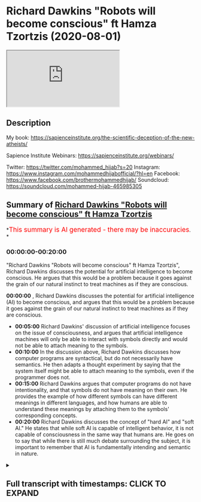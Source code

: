 # Richard Dawkins "Robots will become conscious" ft Hamza Tzortzis (2020-08-01)

<iframe loading='lazy' allow='autoplay' src='https://www.youtube.com/embed/aUm0o0Cu5qg'></iframe>

## Description

My book: <https://sapienceinstitute.org/the-scientific-deception-of-the-new-atheists/>

Sapience Institute Webinars: <https://sapienceinstitute.org/webinars/>

Twitter: <https://twitter.com/mohammed_hijab?s=20>
Instagram: <https://www.instagram.com/mohammedhijabofficial/?hl=en>
Facebook: <https://www.facebook.com/brothermohammedhijab/>
Soundcloud: <https://soundcloud.com/mohammed-hijab-465985305>

## Summary of [Richard Dawkins "Robots will become conscious" ft Hamza Tzortzis](https://www.youtube.com/watch?v=aUm0o0Cu5qg)

*<span style="color:red; font-size:125%">This summary is AI generated - there may be inaccuracies</span>. *

### <a onclick="modifyYTiframeseektime('0')">00:00:00-00:20:00</a>

"Richard Dawkins "Robots will become conscious" ft Hamza Tzortzis", Richard Dawkins discusses the potential for artificial intelligence to become conscious. He argues that this would be a problem because it goes against the grain of our natural instinct to treat machines as if they are conscious.

**<a onclick="modifyYTiframeseektime('0')">00:00:00</a>** , Richard Dawkins discusses the potential for artificial intelligence (AI) to become conscious, and argues that this would be a problem because it goes against the grain of our natural instinct to treat machines as if they are conscious.

* **<a onclick="modifyYTiframeseektime('300')">00:05:00</a>** Richard Dawkins' discussion of artificial intelligence focuses on the issue of consciousness, and argues that artificial intelligence machines will only be able to interact with symbols directly and would not be able to attach meaning to the symbols.
* **<a onclick="modifyYTiframeseektime('600')">00:10:00</a>** In the discussion above, Richard Dawkins discusses how computer programs are syntactical, but do not necessarily have semantics. He then adapts a thought experiment by saying that the system itself might be able to attach meaning to the symbols, even if the programmer does not.
* **<a onclick="modifyYTiframeseektime('900')">00:15:00</a>**  Richard Dawkins argues that computer programs do not have intentionality, and that symbols do not have meaning on their own. He provides the example of how different symbols can have different meanings in different languages, and how humans are able to understand these meanings by attaching them to the symbols' corresponding concepts.
* **<a onclick="modifyYTiframeseektime('1200')">00:20:00</a>**  Richard Dawkins discusses the concept of "hard AI" and "soft AI." He states that while soft AI is capable of intelligent behavior, it is not capable of consciousness in the same way that humans are. He goes on to say that while there is still much debate surrounding the subject, it is important to remember that AI is fundamentally intending and semantic in nature.

<details><summary><h2>Full transcript with timestamps: CLICK TO EXPAND</h2></summary>

<a onclick="modifyYTiframeseektime('0')">0:00:00</a> Music  
<a onclick="modifyYTiframeseektime('8')">0:00:08</a> how are you guys doing  
<a onclick="modifyYTiframeseektime('9')">0:00:09</a> i'm joined with the esteem  
<a onclick="modifyYTiframeseektime('11')">0:00:11</a> Laughter  
<a onclick="modifyYTiframeseektime('13')">0:00:13</a> with the real man with the champ  
<a onclick="modifyYTiframeseektime('17')">0:00:17</a> with the heavyweight champion  
<a onclick="modifyYTiframeseektime('23')">0:00:23</a> what are you talking about yeah too much  
<a onclick="modifyYTiframeseektime('25')">0:00:25</a> tea  
<a onclick="modifyYTiframeseektime('26')">0:00:26</a> too much chili yeah yeah yeah but he  
<a onclick="modifyYTiframeseektime('28')">0:00:28</a> couldn't be here today  
<a onclick="modifyYTiframeseektime('31')">0:00:31</a> Laughter  
<a onclick="modifyYTiframeseektime('35')">0:00:35</a> how are you joking man  
<a onclick="modifyYTiframeseektime('38')">0:00:38</a> how are you doing okay well good good to  
<a onclick="modifyYTiframeseektime('39')">0:00:39</a> hear from you good to see you  
<a onclick="modifyYTiframeseektime('41')">0:00:41</a> well we're coming back to the new  
<a onclick="modifyYTiframeseektime('42')">0:00:42</a> atheists you delivered to one of them  
<a onclick="modifyYTiframeseektime('44')">0:00:44</a> maybe seven years ago  
<a onclick="modifyYTiframeseektime('46')">0:00:46</a> um a pretty good spanking  
<a onclick="modifyYTiframeseektime('49')">0:00:49</a> Laughter  
<a onclick="modifyYTiframeseektime('51')">0:00:51</a> yeah leo what's his name again leon  
<a onclick="modifyYTiframeseektime('53')">0:00:53</a> krauss what's his first name  
<a onclick="modifyYTiframeseektime('55')">0:00:55</a> i forget lawrence krauss  
<a onclick="modifyYTiframeseektime('59')">0:00:59</a> how do you feel about that debate  
<a onclick="modifyYTiframeseektime('63')">0:01:03</a> you know  
<a onclick="modifyYTiframeseektime('64')">0:01:04</a> Laughter  
<a onclick="modifyYTiframeseektime('68')">0:01:08</a> it was good given the circumstances and  
<a onclick="modifyYTiframeseektime('71')">0:01:11</a> my learning at that time  
<a onclick="modifyYTiframeseektime('73')">0:01:13</a> given the circumstances and the learning  
<a onclick="modifyYTiframeseektime('76')">0:01:16</a> my pathway of development at that time  
<a onclick="modifyYTiframeseektime('80')">0:01:20</a> obviously there's many things i think i  
<a onclick="modifyYTiframeseektime('82')">0:01:22</a> could have said that was  
<a onclick="modifyYTiframeseektime('85')">0:01:25</a> more articulate it was better  
<a onclick="modifyYTiframeseektime('88')">0:01:28</a> in terms of the way the audience would  
<a onclick="modifyYTiframeseektime('89')">0:01:29</a> understand it and to  
<a onclick="modifyYTiframeseektime('91')">0:01:31</a> really portray that islam is true and  
<a onclick="modifyYTiframeseektime('94')">0:01:34</a> that atheism is false  
<a onclick="modifyYTiframeseektime('96')">0:01:36</a> but generally speaking i think it was a  
<a onclick="modifyYTiframeseektime('97')">0:01:37</a> very very positive debate  
<a onclick="modifyYTiframeseektime('100')">0:01:40</a> on on balance but i'm going to do a  
<a onclick="modifyYTiframeseektime('102')">0:01:42</a> video in sha allah with  
<a onclick="modifyYTiframeseektime('104')">0:01:44</a> our beloved brother zeshan smile to  
<a onclick="modifyYTiframeseektime('107')">0:01:47</a> jannah on  
<a onclick="modifyYTiframeseektime('108')">0:01:48</a> seven years on from the debate and we're  
<a onclick="modifyYTiframeseektime('111')">0:01:51</a> gonna  
<a onclick="modifyYTiframeseektime('112')">0:01:52</a> do a bit of an assessment and analysis  
<a onclick="modifyYTiframeseektime('113')">0:01:53</a> of it i think that probably was the most  
<a onclick="modifyYTiframeseektime('115')">0:01:55</a> uh popular atheist muslim debate in the  
<a onclick="modifyYTiframeseektime('118')">0:01:58</a> last  
<a onclick="modifyYTiframeseektime('119')">0:01:59</a> 30 50 years that i know i think it still  
<a onclick="modifyYTiframeseektime('121')">0:02:01</a> is from a numbers point of view  
<a onclick="modifyYTiframeseektime('123')">0:02:03</a> oh there's no doubt about that so it  
<a onclick="modifyYTiframeseektime('124')">0:02:04</a> would be good to get your insight on  
<a onclick="modifyYTiframeseektime('125')">0:02:05</a> that absolutely but talking about famous  
<a onclick="modifyYTiframeseektime('127')">0:02:07</a> atheists  
<a onclick="modifyYTiframeseektime('128')">0:02:08</a> we wanted to speak about something that  
<a onclick="modifyYTiframeseektime('130')">0:02:10</a> richard dawkins has been coming out  
<a onclick="modifyYTiframeseektime('132')">0:02:12</a> with his dear tai that he comes out with  
<a onclick="modifyYTiframeseektime('134')">0:02:14</a> you know he's got a title  
<a onclick="modifyYTiframeseektime('137')">0:02:17</a> um and speaking about which is ai  
<a onclick="modifyYTiframeseektime('139')">0:02:19</a> artificial intelligence let's just watch  
<a onclick="modifyYTiframeseektime('141')">0:02:21</a> quickly some of the stuff that he said  
<a onclick="modifyYTiframeseektime('142')">0:02:22</a> about  
<a onclick="modifyYTiframeseektime('143')">0:02:23</a> a.i and giving ai robots  
<a onclick="modifyYTiframeseektime('146')">0:02:26</a> rights and then we can comment on that  
<a onclick="modifyYTiframeseektime('149')">0:02:29</a> we reach a profound philosophical  
<a onclick="modifyYTiframeseektime('152')">0:02:32</a> difficulty  
<a onclick="modifyYTiframeseektime('154')">0:02:34</a> i am a philosophical naturalist uh i am  
<a onclick="modifyYTiframeseektime('157')">0:02:37</a> committed to the view  
<a onclick="modifyYTiframeseektime('159')">0:02:39</a> that there is nothing in our brains that  
<a onclick="modifyYTiframeseektime('162')">0:02:42</a> violates the laws of physics there's  
<a onclick="modifyYTiframeseektime('163')">0:02:43</a> nothing that could not in principle  
<a onclick="modifyYTiframeseektime('166')">0:02:46</a> be reproduced in technology it hasn't  
<a onclick="modifyYTiframeseektime('169')">0:02:49</a> been done yet we're probably quite a  
<a onclick="modifyYTiframeseektime('170')">0:02:50</a> long way away from it  
<a onclick="modifyYTiframeseektime('172')">0:02:52</a> but i see no reason why in future we  
<a onclick="modifyYTiframeseektime('174')">0:02:54</a> shouldn't reach the point  
<a onclick="modifyYTiframeseektime('175')">0:02:55</a> where a a human-made robot  
<a onclick="modifyYTiframeseektime('179')">0:02:59</a> is capable of consciousness  
<a onclick="modifyYTiframeseektime('182')">0:03:02</a> and of feeling pain this is profoundly  
<a onclick="modifyYTiframeseektime('185')">0:03:05</a> disturbing because it kind of goes  
<a onclick="modifyYTiframeseektime('186')">0:03:06</a> against the grain to think that uh  
<a onclick="modifyYTiframeseektime('188')">0:03:08</a> that a machine made of metal and  
<a onclick="modifyYTiframeseektime('191')">0:03:11</a> and silicon chips um could feel pain but  
<a onclick="modifyYTiframeseektime('195')">0:03:15</a> i  
<a onclick="modifyYTiframeseektime('195')">0:03:15</a> i don't see why they would not and so  
<a onclick="modifyYTiframeseektime('198')">0:03:18</a> that this  
<a onclick="modifyYTiframeseektime('199')">0:03:19</a> moral consideration of how to treat  
<a onclick="modifyYTiframeseektime('202')">0:03:22</a> artificially artificially intelligent  
<a onclick="modifyYTiframeseektime('204')">0:03:24</a> robots  
<a onclick="modifyYTiframeseektime('205')">0:03:25</a> will arise in the future and it's a  
<a onclick="modifyYTiframeseektime('208')">0:03:28</a> problem which  
<a onclick="modifyYTiframeseektime('209')">0:03:29</a> philosophers and moral philosophers are  
<a onclick="modifyYTiframeseektime('211')">0:03:31</a> already talking about so as you can see  
<a onclick="modifyYTiframeseektime('214')">0:03:34</a> he obviously thinks that on his  
<a onclick="modifyYTiframeseektime('216')">0:03:36</a> worldview materialism  
<a onclick="modifyYTiframeseektime('219')">0:03:39</a> that philosophical philosophical  
<a onclick="modifyYTiframeseektime('221')">0:03:41</a> naturalism that he thinks that  
<a onclick="modifyYTiframeseektime('223')">0:03:43</a> um robots or ai can have conscious  
<a onclick="modifyYTiframeseektime('227')">0:03:47</a> consciousness yes uh and that because of  
<a onclick="modifyYTiframeseektime('230')">0:03:50</a> this  
<a onclick="modifyYTiframeseektime('230')">0:03:50</a> they should be given rights what is your  
<a onclick="modifyYTiframeseektime('232')">0:03:52</a> response to that  
<a onclick="modifyYTiframeseektime('234')">0:03:54</a> well i don't want to go into the whole  
<a onclick="modifyYTiframeseektime('236')">0:03:56</a> rights and  
<a onclick="modifyYTiframeseektime('237')">0:03:57</a> the whole morality stuff okay the reason  
<a onclick="modifyYTiframeseektime('239')">0:03:59</a> being because that is  
<a onclick="modifyYTiframeseektime('241')">0:04:01</a> dependent on your understanding of ai  
<a onclick="modifyYTiframeseektime('244')">0:04:04</a> being conscious  
<a onclick="modifyYTiframeseektime('245')">0:04:05</a> and what do you mean by a.i being  
<a onclick="modifyYTiframeseektime('247')">0:04:07</a> conscious yes and that's why i have my  
<a onclick="modifyYTiframeseektime('248')">0:04:08</a> phone out it was not to be rude because  
<a onclick="modifyYTiframeseektime('249')">0:04:09</a> i have notes on this yeah  
<a onclick="modifyYTiframeseektime('252')">0:04:12</a> the first thing we need to address i  
<a onclick="modifyYTiframeseektime('253')">0:04:13</a> think is richard dawkins says that he's  
<a onclick="modifyYTiframeseektime('256')">0:04:16</a> a philosophical naturalist  
<a onclick="modifyYTiframeseektime('257')">0:04:17</a> now i find that very interesting bro  
<a onclick="modifyYTiframeseektime('259')">0:04:19</a> because  
<a onclick="modifyYTiframeseektime('260')">0:04:20</a> philosophical naturalism is not really  
<a onclick="modifyYTiframeseektime('263')">0:04:23</a> scientific per se and he comes across as  
<a onclick="modifyYTiframeseektime('265')">0:04:25</a> someone who promotes some kind of public  
<a onclick="modifyYTiframeseektime('267')">0:04:27</a> scientism right  
<a onclick="modifyYTiframeseektime('269')">0:04:29</a> that science is the only way to render  
<a onclick="modifyYTiframeseektime('273')">0:04:33</a> the truth about the world in reality  
<a onclick="modifyYTiframeseektime('274')">0:04:34</a> okay maybe that's a hard form of  
<a onclick="modifyYTiframeseektime('276')">0:04:36</a> scientism let's make it a bit more  
<a onclick="modifyYTiframeseektime('277')">0:04:37</a> softer  
<a onclick="modifyYTiframeseektime('278')">0:04:38</a> maybe he says science is one of the best  
<a onclick="modifyYTiframeseektime('281')">0:04:41</a> ways to render the truth about the word  
<a onclick="modifyYTiframeseektime('282')">0:04:42</a> in reality  
<a onclick="modifyYTiframeseektime('285')">0:04:45</a> however philosophical naturalism is more  
<a onclick="modifyYTiframeseektime('287')">0:04:47</a> of a philosophy  
<a onclick="modifyYTiframeseektime('289')">0:04:49</a> rather than anything scientific so he  
<a onclick="modifyYTiframeseektime('292')">0:04:52</a> says he's a philosophical naturalist  
<a onclick="modifyYTiframeseektime('293')">0:04:53</a> what does that mean  
<a onclick="modifyYTiframeseektime('295')">0:04:55</a> that means that there is no divine there  
<a onclick="modifyYTiframeseektime('297')">0:04:57</a> is no supernatural  
<a onclick="modifyYTiframeseektime('298')">0:04:58</a> everything can be explained by physical  
<a onclick="modifyYTiframeseektime('301')">0:05:01</a> processes or reduced to physical things  
<a onclick="modifyYTiframeseektime('302')">0:05:02</a> in some way  
<a onclick="modifyYTiframeseektime('304')">0:05:04</a> now that is very interesting because  
<a onclick="modifyYTiframeseektime('305')">0:05:05</a> that's a faith  
<a onclick="modifyYTiframeseektime('307')">0:05:07</a> remember he says i am committed to now  
<a onclick="modifyYTiframeseektime('310')">0:05:10</a> the atheist the prominent atheist  
<a onclick="modifyYTiframeseektime('312')">0:05:12</a> philosopher  
<a onclick="modifyYTiframeseektime('313')">0:05:13</a> michael rules he says you know if you  
<a onclick="modifyYTiframeseektime('315')">0:05:15</a> want a concession  
<a onclick="modifyYTiframeseektime('316')">0:05:16</a> naturalism is is a faith because you  
<a onclick="modifyYTiframeseektime('320')">0:05:20</a> have to believe it as a lens  
<a onclick="modifyYTiframeseektime('322')">0:05:22</a> uh in order for you to see through in  
<a onclick="modifyYTiframeseektime('326')">0:05:26</a> order to understand the world in reality  
<a onclick="modifyYTiframeseektime('328')">0:05:28</a> so he already comes with the  
<a onclick="modifyYTiframeseektime('329')">0:05:29</a> presupposition  
<a onclick="modifyYTiframeseektime('331')">0:05:31</a> that there is no god he already comes  
<a onclick="modifyYTiframeseektime('333')">0:05:33</a> with the presupposition  
<a onclick="modifyYTiframeseektime('335')">0:05:35</a> that everything can be explained by  
<a onclick="modifyYTiframeseektime('336')">0:05:36</a> physical processes  
<a onclick="modifyYTiframeseektime('338')">0:05:38</a> he that's his starting point those are  
<a onclick="modifyYTiframeseektime('341')">0:05:41</a> his lenses  
<a onclick="modifyYTiframeseektime('342')">0:05:42</a> you know in which he sees through to  
<a onclick="modifyYTiframeseektime('344')">0:05:44</a> understand reality  
<a onclick="modifyYTiframeseektime('345')">0:05:45</a> so he's admitted something here this is  
<a onclick="modifyYTiframeseektime('348')">0:05:48</a> my faith  
<a onclick="modifyYTiframeseektime('349')">0:05:49</a> i'm a philosophical naturalist so  
<a onclick="modifyYTiframeseektime('351')">0:05:51</a> therefore even though i know nothing  
<a onclick="modifyYTiframeseektime('352')">0:05:52</a> about ai  
<a onclick="modifyYTiframeseektime('354')">0:05:54</a> i'm going to assume that ai is going to  
<a onclick="modifyYTiframeseektime('356')">0:05:56</a> be conscious and i'm going to assume  
<a onclick="modifyYTiframeseektime('357')">0:05:57</a> that it must be given rights  
<a onclick="modifyYTiframeseektime('359')">0:05:59</a> that is a really unnuanced ridiculous  
<a onclick="modifyYTiframeseektime('362')">0:06:02</a> way of starting a  
<a onclick="modifyYTiframeseektime('363')">0:06:03</a> a a a video about ai the discussion  
<a onclick="modifyYTiframeseektime('366')">0:06:06</a> shouldn't presume philosophical  
<a onclick="modifyYTiframeseektime('368')">0:06:08</a> naturalism to be true and when you watch  
<a onclick="modifyYTiframeseektime('369')">0:06:09</a> the whole video  
<a onclick="modifyYTiframeseektime('371')">0:06:11</a> you see that really they are presuming  
<a onclick="modifyYTiframeseektime('373')">0:06:13</a> philosophical naturalism to be true  
<a onclick="modifyYTiframeseektime('375')">0:06:15</a> and in the context of ai and  
<a onclick="modifyYTiframeseektime('377')">0:06:17</a> consciousness they're presuming  
<a onclick="modifyYTiframeseektime('379')">0:06:19</a> a physicalist understanding of  
<a onclick="modifyYTiframeseektime('381')">0:06:21</a> consciousness  
<a onclick="modifyYTiframeseektime('382')">0:06:22</a> which basically means that consciousness  
<a onclick="modifyYTiframeseektime('385')">0:06:25</a> can be reduced to or is identical in  
<a onclick="modifyYTiframeseektime('387')">0:06:27</a> some way  
<a onclick="modifyYTiframeseektime('388')">0:06:28</a> to physical processes so how do you  
<a onclick="modifyYTiframeseektime('390')">0:06:30</a> define consciousness and  
<a onclick="modifyYTiframeseektime('392')">0:06:32</a> what needs to be in place for  
<a onclick="modifyYTiframeseektime('393')">0:06:33</a> consciousness to work oh my god  
<a onclick="modifyYTiframeseektime('396')">0:06:36</a> because i think we need to for you know  
<a onclick="modifyYTiframeseektime('398')">0:06:38</a> cover this ground  
<a onclick="modifyYTiframeseektime('399')">0:06:39</a> okay this is a big question but let's  
<a onclick="modifyYTiframeseektime('402')">0:06:42</a> apply it to the ai scenario  
<a onclick="modifyYTiframeseektime('404')">0:06:44</a> so i think what they're trying to say is  
<a onclick="modifyYTiframeseektime('405')">0:06:45</a> that  
<a onclick="modifyYTiframeseektime('407')">0:06:47</a> ai machines or computer programs or  
<a onclick="modifyYTiframeseektime('410')">0:06:50</a> robots whatever the case may be  
<a onclick="modifyYTiframeseektime('412')">0:06:52</a> they are going to be indistinguishable  
<a onclick="modifyYTiframeseektime('414')">0:06:54</a> to human beings in some way  
<a onclick="modifyYTiframeseektime('416')">0:06:56</a> okay when it comes to consciousness when  
<a onclick="modifyYTiframeseektime('419')">0:06:59</a> it comes to  
<a onclick="modifyYTiframeseektime('420')">0:07:00</a> intelligence when it comes to  
<a onclick="modifyYTiframeseektime('423')">0:07:03</a> interaction to the point where richard  
<a onclick="modifyYTiframeseektime('425')">0:07:05</a> dawkins even says  
<a onclick="modifyYTiframeseektime('427')">0:07:07</a> even concerning pain right and this is  
<a onclick="modifyYTiframeseektime('430')">0:07:10</a> the point that we need to zoom in on  
<a onclick="modifyYTiframeseektime('432')">0:07:12</a> we don't have a problem with certain  
<a onclick="modifyYTiframeseektime('434')">0:07:14</a> aspects of consciousness such as  
<a onclick="modifyYTiframeseektime('436')">0:07:16</a> thoughts or you know cognition  
<a onclick="modifyYTiframeseektime('439')">0:07:19</a> or intelligence right because these are  
<a onclick="modifyYTiframeseektime('442')">0:07:22</a> these are connected to consciousness as  
<a onclick="modifyYTiframeseektime('444')">0:07:24</a> well  
<a onclick="modifyYTiframeseektime('444')">0:07:24</a> what we're talking about here is that  
<a onclick="modifyYTiframeseektime('447')">0:07:27</a> can artificial intelligent  
<a onclick="modifyYTiframeseektime('449')">0:07:29</a> machines can they have  
<a onclick="modifyYTiframeseektime('452')">0:07:32</a> inner subjective conscious states  
<a onclick="modifyYTiframeseektime('456')">0:07:36</a> can they have something called  
<a onclick="modifyYTiframeseektime('459')">0:07:39</a> intentionality  
<a onclick="modifyYTiframeseektime('460')">0:07:40</a> okay which is now this is quite broad in  
<a onclick="modifyYTiframeseektime('462')">0:07:42</a> the philosophy of the mind but generally  
<a onclick="modifyYTiframeseektime('464')">0:07:44</a> speaking intentionality means and is  
<a onclick="modifyYTiframeseektime('466')">0:07:46</a> connected to meaning  
<a onclick="modifyYTiframeseektime('467')">0:07:47</a> it means that your  
<a onclick="modifyYTiframeseektime('470')">0:07:50</a> reasoning is about or of something else  
<a onclick="modifyYTiframeseektime('474')">0:07:54</a> okay so say i am reasoning say i'm  
<a onclick="modifyYTiframeseektime('477')">0:07:57</a> reasoning about  
<a onclick="modifyYTiframeseektime('478')">0:07:58</a> muhammad hijab i'm talking about  
<a onclick="modifyYTiframeseektime('480')">0:08:00</a> muhammad hijab and i'm reasoning  
<a onclick="modifyYTiframeseektime('482')">0:08:02</a> reasoning about you i know that i'm  
<a onclick="modifyYTiframeseektime('485')">0:08:05</a> reasoning about something other than  
<a onclick="modifyYTiframeseektime('488')">0:08:08</a> myself and other than the just the  
<a onclick="modifyYTiframeseektime('491')">0:08:11</a> the the sounds and the words that i'm  
<a onclick="modifyYTiframeseektime('493')">0:08:13</a> using it is  
<a onclick="modifyYTiframeseektime('494')">0:08:14</a> of and about something external to me  
<a onclick="modifyYTiframeseektime('499')">0:08:19</a> now we can safely say that robots or am  
<a onclick="modifyYTiframeseektime('502')">0:08:22</a> machines don't have an ability to do  
<a onclick="modifyYTiframeseektime('504')">0:08:24</a> that  
<a onclick="modifyYTiframeseektime('504')">0:08:24</a> because really robots and machines about  
<a onclick="modifyYTiframeseektime('508')">0:08:28</a> just rearranging of symbols right the  
<a onclick="modifyYTiframeseektime('510')">0:08:30</a> symbols  
<a onclick="modifyYTiframeseektime('511')">0:08:31</a> don't know that those symbols are about  
<a onclick="modifyYTiframeseektime('514')">0:08:34</a> or of something external to the symbol  
<a onclick="modifyYTiframeseektime('516')">0:08:36</a> itself  
<a onclick="modifyYTiframeseektime('517')">0:08:37</a> right because fundamentally computer  
<a onclick="modifyYTiframeseektime('518')">0:08:38</a> programs are based on zeros and ones  
<a onclick="modifyYTiframeseektime('520')">0:08:40</a> right  
<a onclick="modifyYTiframeseektime('521')">0:08:41</a> fundamentally so do the zeros and ones  
<a onclick="modifyYTiframeseektime('524')">0:08:44</a> do they know  
<a onclick="modifyYTiframeseektime('525')">0:08:45</a> that they are addressing an entity a  
<a onclick="modifyYTiframeseektime('528')">0:08:48</a> conscious sentient entity called  
<a onclick="modifyYTiframeseektime('529')">0:08:49</a> muhammad hijab  
<a onclick="modifyYTiframeseektime('531')">0:08:51</a> do so do they have intentionality no  
<a onclick="modifyYTiframeseektime('534')">0:08:54</a> it's just zeros and ones and this is  
<a onclick="modifyYTiframeseektime('535')">0:08:55</a> arrangement of zeros and ones  
<a onclick="modifyYTiframeseektime('536')">0:08:56</a> the zeros and ones are not of and about  
<a onclick="modifyYTiframeseektime('541')">0:09:01</a> muhammad hijab or rather the zeros and  
<a onclick="modifyYTiframeseektime('543')">0:09:03</a> ones don't know  
<a onclick="modifyYTiframeseektime('545')">0:09:05</a> they are referring to something called  
<a onclick="modifyYTiframeseektime('547')">0:09:07</a> muhammad hijab that's external to them  
<a onclick="modifyYTiframeseektime('549')">0:09:09</a> right so this is  
<a onclick="modifyYTiframeseektime('550')">0:09:10</a> generally speaking uh intentionality and  
<a onclick="modifyYTiframeseektime('553')">0:09:13</a> it relates to meaning and that's a  
<a onclick="modifyYTiframeseektime('554')">0:09:14</a> really good point that is a good point  
<a onclick="modifyYTiframeseektime('555')">0:09:15</a> but the thing is it's  
<a onclick="modifyYTiframeseektime('556')">0:09:16</a> very vast and there's a lot of  
<a onclick="modifyYTiframeseektime('557')">0:09:17</a> discussions oh that's a good way of  
<a onclick="modifyYTiframeseektime('559')">0:09:19</a> putting it because you're saying that  
<a onclick="modifyYTiframeseektime('561')">0:09:21</a> robots will only be able to interact  
<a onclick="modifyYTiframeseektime('563')">0:09:23</a> with  
<a onclick="modifyYTiframeseektime('565')">0:09:25</a> symbols directly but wouldn't know  
<a onclick="modifyYTiframeseektime('567')">0:09:27</a> wouldn't be able to give meaning to  
<a onclick="modifyYTiframeseektime('568')">0:09:28</a> those symbols  
<a onclick="modifyYTiframeseektime('569')">0:09:29</a> good so this is the point here so  
<a onclick="modifyYTiframeseektime('570')">0:09:30</a> computer systems just manipulate  
<a onclick="modifyYTiframeseektime('573')">0:09:33</a> symbols they can't attach meaning to the  
<a onclick="modifyYTiframeseektime('575')">0:09:35</a> symbol so this is  
<a onclick="modifyYTiframeseektime('576')">0:09:36</a> syntax and semantics so let me give an  
<a onclick="modifyYTiframeseektime('579')">0:09:39</a> example  
<a onclick="modifyYTiframeseektime('580')">0:09:40</a> um the difference between syntax and  
<a onclick="modifyYTiframeseektime('581')">0:09:41</a> semantics so we have here three  
<a onclick="modifyYTiframeseektime('582')">0:09:42</a> sentences right  
<a onclick="modifyYTiframeseektime('584')">0:09:44</a> yeah one in greek one in english  
<a onclick="modifyYTiframeseektime('587')">0:09:47</a> and let's do one in turkish right so  
<a onclick="modifyYTiframeseektime('589')">0:09:49</a> it's i love you  
<a onclick="modifyYTiframeseektime('591')">0:09:51</a> all right which is greek i love you and  
<a onclick="modifyYTiframeseektime('594')">0:09:54</a> you have  
<a onclick="modifyYTiframeseektime('595')">0:09:55</a> seni seville which is i love you in  
<a onclick="modifyYTiframeseektime('597')">0:09:57</a> turkish now as you can see the three  
<a onclick="modifyYTiframeseektime('599')">0:09:59</a> sentences have the same  
<a onclick="modifyYTiframeseektime('600')">0:10:00</a> semantics they have the same meaning but  
<a onclick="modifyYTiframeseektime('603')">0:10:03</a> they have different symbols  
<a onclick="modifyYTiframeseektime('605')">0:10:05</a> so what do we learn from this well take  
<a onclick="modifyYTiframeseektime('606')">0:10:06</a> this if i were to give you  
<a onclick="modifyYTiframeseektime('608')">0:10:08</a> all of the symbols of greek and teach  
<a onclick="modifyYTiframeseektime('611')">0:10:11</a> you how to arrange them  
<a onclick="modifyYTiframeseektime('612')">0:10:12</a> in the correct way with the right spaces  
<a onclick="modifyYTiframeseektime('615')">0:10:15</a> right in the right  
<a onclick="modifyYTiframeseektime('616')">0:10:16</a> kind of grammatical formula whatever the  
<a onclick="modifyYTiframeseektime('618')">0:10:18</a> case may be  
<a onclick="modifyYTiframeseektime('619')">0:10:19</a> by virtue of you doing that would you  
<a onclick="modifyYTiframeseektime('621')">0:10:21</a> know the meaning no  
<a onclick="modifyYTiframeseektime('622')">0:10:22</a> exactly so that shows there's a  
<a onclick="modifyYTiframeseektime('624')">0:10:24</a> difference between just  
<a onclick="modifyYTiframeseektime('626')">0:10:26</a> merely rearranging symbols and  
<a onclick="modifyYTiframeseektime('628')">0:10:28</a> understanding the meaning connected to  
<a onclick="modifyYTiframeseektime('630')">0:10:30</a> the symbols and attaching meaning to the  
<a onclick="modifyYTiframeseektime('631')">0:10:31</a> symbols right  
<a onclick="modifyYTiframeseektime('633')">0:10:33</a> so there's an interesting argument that  
<a onclick="modifyYTiframeseektime('634')">0:10:34</a> i think uh john professor john cell he  
<a onclick="modifyYTiframeseektime('637')">0:10:37</a> developed and i've adapted it here  
<a onclick="modifyYTiframeseektime('639')">0:10:39</a> is number one computer programs are  
<a onclick="modifyYTiframeseektime('641')">0:10:41</a> syntactical  
<a onclick="modifyYTiframeseektime('642')">0:10:42</a> so they're based on syntax number two  
<a onclick="modifyYTiframeseektime('645')">0:10:45</a> minds have semantics  
<a onclick="modifyYTiframeseektime('647')">0:10:47</a> number three syntax by itself is neither  
<a onclick="modifyYTiframeseektime('650')">0:10:50</a> sufficient nor constitutive  
<a onclick="modifyYTiframeseektime('652')">0:10:52</a> for semantics four therefore computer  
<a onclick="modifyYTiframeseektime('655')">0:10:55</a> programs by themselves  
<a onclick="modifyYTiframeseektime('657')">0:10:57</a> are not minds for example just imagine  
<a onclick="modifyYTiframeseektime('660')">0:11:00</a> an avalanche bro  
<a onclick="modifyYTiframeseektime('661')">0:11:01</a> there's an avalanche in some famous  
<a onclick="modifyYTiframeseektime('663')">0:11:03</a> mountains say in the alps in france  
<a onclick="modifyYTiframeseektime('665')">0:11:05</a> right  
<a onclick="modifyYTiframeseektime('666')">0:11:06</a> and the avalanche when it basically  
<a onclick="modifyYTiframeseektime('669')">0:11:09</a> creates its mess all of a sudden you see  
<a onclick="modifyYTiframeseektime('671')">0:11:11</a> rocks  
<a onclick="modifyYTiframeseektime('672')">0:11:12</a> that are arranged and it says you know  
<a onclick="modifyYTiframeseektime('675')">0:11:15</a> my name is muhammad hijab  
<a onclick="modifyYTiframeseektime('677')">0:11:17</a> and i'm over six foot five and i love  
<a onclick="modifyYTiframeseektime('680')">0:11:20</a> wrestling  
<a onclick="modifyYTiframeseektime('680')">0:11:20</a> and i'm a debater right so  
<a onclick="modifyYTiframeseektime('684')">0:11:24</a> now the mere arrangement of those  
<a onclick="modifyYTiframeseektime('687')">0:11:27</a> symbols right  
<a onclick="modifyYTiframeseektime('688')">0:11:28</a> so the mer arrangement of those symbols  
<a onclick="modifyYTiframeseektime('691')">0:11:31</a> does the avalanche  
<a onclick="modifyYTiframeseektime('692')">0:11:32</a> know the meaning no exactly  
<a onclick="modifyYTiframeseektime('695')">0:11:35</a> so the main arrangement of the symbols  
<a onclick="modifyYTiframeseektime('697')">0:11:37</a> itself doesn't give rise to the meaning  
<a onclick="modifyYTiframeseektime('700')">0:11:40</a> so if an if if a c right if if the tide  
<a onclick="modifyYTiframeseektime('703')">0:11:43</a> was coming in and out and as a result of  
<a onclick="modifyYTiframeseektime('705')">0:11:45</a> the tide moving  
<a onclick="modifyYTiframeseektime('706')">0:11:46</a> uh you see an arrangement of sand that  
<a onclick="modifyYTiframeseektime('708')">0:11:48</a> says i love my mother i love my parents  
<a onclick="modifyYTiframeseektime('711')">0:11:51</a> does the sea know the meaning of those  
<a onclick="modifyYTiframeseektime('713')">0:11:53</a> symbols  
<a onclick="modifyYTiframeseektime('714')">0:11:54</a> no so the mere arrangement of those  
<a onclick="modifyYTiframeseektime('716')">0:11:56</a> symbols in a particular way  
<a onclick="modifyYTiframeseektime('718')">0:11:58</a> doesn't necessarily give rise to meaning  
<a onclick="modifyYTiframeseektime('720')">0:12:00</a> because the c doesn't know how to attach  
<a onclick="modifyYTiframeseektime('722')">0:12:02</a> meaning to the symbols and the avalanche  
<a onclick="modifyYTiframeseektime('724')">0:12:04</a> doesn't know how to attach meaning  
<a onclick="modifyYTiframeseektime('725')">0:12:05</a> to the arrangement of rocks that for us  
<a onclick="modifyYTiframeseektime('727')">0:12:07</a> has meaning right  
<a onclick="modifyYTiframeseektime('729')">0:12:09</a> does that make sense um okay so this is  
<a onclick="modifyYTiframeseektime('731')">0:12:11</a> good  
<a onclick="modifyYTiframeseektime('732')">0:12:12</a> so you can't ever prove that do you  
<a onclick="modifyYTiframeseektime('733')">0:12:13</a> think there's ever a chance no sorry so  
<a onclick="modifyYTiframeseektime('735')">0:12:15</a> here's the point the point is  
<a onclick="modifyYTiframeseektime('736')">0:12:16</a> ai machines yeah they're just complex  
<a onclick="modifyYTiframeseektime('738')">0:12:18</a> syntactical arrangements  
<a onclick="modifyYTiframeseektime('740')">0:12:20</a> they can never you're saying that it's  
<a onclick="modifyYTiframeseektime('741')">0:12:21</a> not possible for them to they can't  
<a onclick="modifyYTiframeseektime('743')">0:12:23</a> attach me to  
<a onclick="modifyYTiframeseektime('744')">0:12:24</a> the symbols yeah why not  
<a onclick="modifyYTiframeseektime('747')">0:12:27</a> because of what we just discussed so for  
<a onclick="modifyYTiframeseektime('749')">0:12:29</a> example if an avalanche were to come and  
<a onclick="modifyYTiframeseektime('752')">0:12:32</a> somehow arrange a bunch of symbols that  
<a onclick="modifyYTiframeseektime('755')">0:12:35</a> says  
<a onclick="modifyYTiframeseektime('755')">0:12:35</a> i love smile to jannah it's the best  
<a onclick="modifyYTiframeseektime('757')">0:12:37</a> channel in the world please subscribe  
<a onclick="modifyYTiframeseektime('758')">0:12:38</a> now  
<a onclick="modifyYTiframeseektime('759')">0:12:39</a> yeah right it doesn't know the meaning  
<a onclick="modifyYTiframeseektime('761')">0:12:41</a> of that that's meaningless anyway  
<a onclick="modifyYTiframeseektime('766')">0:12:46</a> but do you see my point yeah so let's  
<a onclick="modifyYTiframeseektime('769')">0:12:49</a> break this down further so your question  
<a onclick="modifyYTiframeseektime('771')">0:12:51</a> really has opened the door to professor  
<a onclick="modifyYTiframeseektime('774')">0:12:54</a> john cell's  
<a onclick="modifyYTiframeseektime('775')">0:12:55</a> famous chinese room experiment you ready  
<a onclick="modifyYTiframeseektime('776')">0:12:56</a> for this experiment yeah okay heard of  
<a onclick="modifyYTiframeseektime('777')">0:12:57</a> this before but just go for it again  
<a onclick="modifyYTiframeseektime('779')">0:12:59</a> yeah so so say this is a room this this  
<a onclick="modifyYTiframeseektime('782')">0:13:02</a> pillow  
<a onclick="modifyYTiframeseektime('783')">0:13:03</a> right can you see this pillow sir  
<a onclick="modifyYTiframeseektime('786')">0:13:06</a> this pillow is a room you are in this  
<a onclick="modifyYTiframeseektime('788')">0:13:08</a> room hijab okay  
<a onclick="modifyYTiframeseektime('789')">0:13:09</a> on the side you're inside you're inside  
<a onclick="modifyYTiframeseektime('792')">0:13:12</a> yeah yeah you're right with that i'm  
<a onclick="modifyYTiframeseektime('793')">0:13:13</a> okay good  
<a onclick="modifyYTiframeseektime('794')">0:13:14</a> so you're in this pillow but it's a  
<a onclick="modifyYTiframeseektime('797')">0:13:17</a> roman we call it the chinese room  
<a onclick="modifyYTiframeseektime('799')">0:13:19</a> in this room there is a rule book but  
<a onclick="modifyYTiframeseektime('801')">0:13:21</a> it's only in the english language  
<a onclick="modifyYTiframeseektime('803')">0:13:23</a> i'm alright yeah and the rule book says  
<a onclick="modifyYTiframeseektime('805')">0:13:25</a> when you see this chinese symbol  
<a onclick="modifyYTiframeseektime('807')">0:13:27</a> and this chinese symbol then you  
<a onclick="modifyYTiframeseektime('811')">0:13:31</a> give this chinese symbol you don't know  
<a onclick="modifyYTiframeseektime('813')">0:13:33</a> what the symbols mean it's just giving  
<a onclick="modifyYTiframeseektime('814')">0:13:34</a> you a  
<a onclick="modifyYTiframeseektime('816')">0:13:36</a> symbolic representation right here are  
<a onclick="modifyYTiframeseektime('818')">0:13:38</a> the chinese characters when you see this  
<a onclick="modifyYTiframeseektime('819')">0:13:39</a> chinese character and this chinese  
<a onclick="modifyYTiframeseektime('820')">0:13:40</a> character then  
<a onclick="modifyYTiframeseektime('821')">0:13:41</a> give us or give outside of the room this  
<a onclick="modifyYTiframeseektime('824')">0:13:44</a> chinese character yeah  
<a onclick="modifyYTiframeseektime('825')">0:13:45</a> okay outside of the room are  
<a onclick="modifyYTiframeseektime('828')">0:13:48</a> chinese speakers for example yeah and  
<a onclick="modifyYTiframeseektime('831')">0:13:51</a> they give you questions okay this is an  
<a onclick="modifyYTiframeseektime('833')">0:13:53</a> adapted version of the thought  
<a onclick="modifyYTiframeseektime('834')">0:13:54</a> experiment but it still works  
<a onclick="modifyYTiframeseektime('836')">0:13:56</a> they give you questions in chinese yeah  
<a onclick="modifyYTiframeseektime('839')">0:13:59</a> so  
<a onclick="modifyYTiframeseektime('839')">0:13:59</a> they don't know who you are but you take  
<a onclick="modifyYTiframeseektime('842')">0:14:02</a> the questions in chinese and you read  
<a onclick="modifyYTiframeseektime('844')">0:14:04</a> the english rule book  
<a onclick="modifyYTiframeseektime('845')">0:14:05</a> and you say okay i've seen this chinese  
<a onclick="modifyYTiframeseektime('846')">0:14:06</a> character i have no idea what it means  
<a onclick="modifyYTiframeseektime('848')">0:14:08</a> but i've seen this chinese character and  
<a onclick="modifyYTiframeseektime('850')">0:14:10</a> this chinese character and the rule book  
<a onclick="modifyYTiframeseektime('852')">0:14:12</a> says i have to give this chinese  
<a onclick="modifyYTiframeseektime('853')">0:14:13</a> character  
<a onclick="modifyYTiframeseektime('854')">0:14:14</a> so you're giving all the right answers  
<a onclick="modifyYTiframeseektime('856')">0:14:16</a> out so for the people outside of the  
<a onclick="modifyYTiframeseektime('858')">0:14:18</a> room  
<a onclick="modifyYTiframeseektime('859')">0:14:19</a> do they think you know chinese yes  
<a onclick="modifyYTiframeseektime('861')">0:14:21</a> exactly  
<a onclick="modifyYTiframeseektime('863')">0:14:23</a> but do you know chinese no exactly so  
<a onclick="modifyYTiframeseektime('866')">0:14:26</a> this chinese room through experiment  
<a onclick="modifyYTiframeseektime('867')">0:14:27</a> represents what happens to the ai  
<a onclick="modifyYTiframeseektime('868')">0:14:28</a> machine  
<a onclick="modifyYTiframeseektime('869')">0:14:29</a> they just have syntactical arrangement  
<a onclick="modifyYTiframeseektime('872')">0:14:32</a> this is a manipulation of symbols  
<a onclick="modifyYTiframeseektime('874')">0:14:34</a> not meaning now there is a response to  
<a onclick="modifyYTiframeseektime('876')">0:14:36</a> this it's called the systems reply john  
<a onclick="modifyYTiframeseektime('878')">0:14:38</a> cell  
<a onclick="modifyYTiframeseektime('878')">0:14:38</a> calls it the systems reply some people  
<a onclick="modifyYTiframeseektime('881')">0:14:41</a> say yeah you  
<a onclick="modifyYTiframeseektime('882')">0:14:42</a> as muhammad hijab may not know the  
<a onclick="modifyYTiframeseektime('883')">0:14:43</a> meaning but the system itself  
<a onclick="modifyYTiframeseektime('886')">0:14:46</a> knows the meaning and john so replies  
<a onclick="modifyYTiframeseektime('888')">0:14:48</a> and says well how can that be the case  
<a onclick="modifyYTiframeseektime('890')">0:14:50</a> because there is no way of the system  
<a onclick="modifyYTiframeseektime('891')">0:14:51</a> attaching meaning to the symbols in the  
<a onclick="modifyYTiframeseektime('893')">0:14:53</a> first place  
<a onclick="modifyYTiframeseektime('894')">0:14:54</a> yeah and you could even extend the  
<a onclick="modifyYTiframeseektime('896')">0:14:56</a> thought experiment by saying that this  
<a onclick="modifyYTiframeseektime('898')">0:14:58</a> whole system could just be in your brain  
<a onclick="modifyYTiframeseektime('899')">0:14:59</a> mr muhammad hijab yeah  
<a onclick="modifyYTiframeseektime('901')">0:15:01</a> you could know how to manipulate all the  
<a onclick="modifyYTiframeseektime('904')">0:15:04</a> symbols  
<a onclick="modifyYTiframeseektime('905')">0:15:05</a> and always give the right answer but  
<a onclick="modifyYTiframeseektime('906')">0:15:06</a> does that mean you know the meaning  
<a onclick="modifyYTiframeseektime('909')">0:15:09</a> of the language no you just know how to  
<a onclick="modifyYTiframeseektime('912')">0:15:12</a> basically put different things together  
<a onclick="modifyYTiframeseektime('913')">0:15:13</a> now for example i could teach you right  
<a onclick="modifyYTiframeseektime('915')">0:15:15</a> now greek right so if someone says  
<a onclick="modifyYTiframeseektime('919')">0:15:19</a> boss ise okay yeah boss is fine  
<a onclick="modifyYTiframeseektime('938')">0:15:38</a> my  
<a onclick="modifyYTiframeseektime('946')">0:15:46</a> Laughter  
<a onclick="modifyYTiframeseektime('952')">0:15:52</a> there you go do you know what do you  
<a onclick="modifyYTiframeseektime('953')">0:15:53</a> know what i'm saying yes yes  
<a onclick="modifyYTiframeseektime('958')">0:15:58</a> you don't know what i'm saying yeah so  
<a onclick="modifyYTiframeseektime('960')">0:16:00</a> you just said to me  
<a onclick="modifyYTiframeseektime('962')">0:16:02</a> how are you i said i'm very good how did  
<a onclick="modifyYTiframeseektime('963')">0:16:03</a> you know i just  
<a onclick="modifyYTiframeseektime('969')">0:16:09</a> hey for the audience you know what i'm  
<a onclick="modifyYTiframeseektime('971')">0:16:11</a> saying yeah so i could i  
<a onclick="modifyYTiframeseektime('973')">0:16:13</a> don't know what i was guessing okay  
<a onclick="modifyYTiframeseektime('974')">0:16:14</a> that's a guess exactly so the point here  
<a onclick="modifyYTiframeseektime('976')">0:16:16</a> is  
<a onclick="modifyYTiframeseektime('976')">0:16:16</a> i'm just giving you symbols but in the  
<a onclick="modifyYTiframeseektime('978')">0:16:18</a> form of sounds  
<a onclick="modifyYTiframeseektime('980')">0:16:20</a> and i'm teaching you what sound to give  
<a onclick="modifyYTiframeseektime('981')">0:16:21</a> me back just because you know  
<a onclick="modifyYTiframeseektime('984')">0:16:24</a> the kind of syntactical symbolic  
<a onclick="modifyYTiframeseektime('986')">0:16:26</a> arrangement whether it's written format  
<a onclick="modifyYTiframeseektime('988')">0:16:28</a> or in in in in in in sound in  
<a onclick="modifyYTiframeseektime('992')">0:16:32</a> waves whatever right it doesn't mean you  
<a onclick="modifyYTiframeseektime('994')">0:16:34</a> know the meaning  
<a onclick="modifyYTiframeseektime('995')">0:16:35</a> right meaning so i could train you to  
<a onclick="modifyYTiframeseektime('997')">0:16:37</a> come to my house  
<a onclick="modifyYTiframeseektime('998')">0:16:38</a> my mom's house and she may have like she  
<a onclick="modifyYTiframeseektime('1001')">0:16:41</a> may give you like five sentences  
<a onclick="modifyYTiframeseektime('1003')">0:16:43</a> right and i could train you to respond  
<a onclick="modifyYTiframeseektime('1006')">0:16:46</a> in a particular way that may  
<a onclick="modifyYTiframeseektime('1008')">0:16:48</a> make her realize that you think that she  
<a onclick="modifyYTiframeseektime('1010')">0:16:50</a> thinks that you know greek to the point  
<a onclick="modifyYTiframeseektime('1012')">0:16:52</a> i could we could manipulate the whole  
<a onclick="modifyYTiframeseektime('1013')">0:16:53</a> thing and say  
<a onclick="modifyYTiframeseektime('1014')">0:16:54</a> after those five sentences and you  
<a onclick="modifyYTiframeseektime('1015')">0:16:55</a> responded so well you could say in greek  
<a onclick="modifyYTiframeseektime('1018')">0:16:58</a> oh i need to go my mom's calling me uh  
<a onclick="modifyYTiframeseektime('1020')">0:17:00</a> yeah so you could escape the rumor  
<a onclick="modifyYTiframeseektime('1021')">0:17:01</a> you're not you're not questioning any  
<a onclick="modifyYTiframeseektime('1022')">0:17:02</a> further  
<a onclick="modifyYTiframeseektime('1023')">0:17:03</a> so the point i'm trying to say is we we  
<a onclick="modifyYTiframeseektime('1025')">0:17:05</a> can train you  
<a onclick="modifyYTiframeseektime('1027')">0:17:07</a> to come across as knowing greek but that  
<a onclick="modifyYTiframeseektime('1029')">0:17:09</a> you have no idea what's going on  
<a onclick="modifyYTiframeseektime('1030')">0:17:10</a> you know just by virtue of you've just  
<a onclick="modifyYTiframeseektime('1033')">0:17:13</a> arranged  
<a onclick="modifyYTiframeseektime('1034')">0:17:14</a> uh you just know the programs you just  
<a onclick="modifyYTiframeseektime('1036')">0:17:16</a> you just do you see my point  
<a onclick="modifyYTiframeseektime('1037')">0:17:17</a> yes so that's why is that so you said  
<a onclick="modifyYTiframeseektime('1040')">0:17:20</a> intentionally  
<a onclick="modifyYTiframeseektime('1041')">0:17:21</a> yes so let me just go back into my notes  
<a onclick="modifyYTiframeseektime('1043')">0:17:23</a> because there's another response to the  
<a onclick="modifyYTiframeseektime('1044')">0:17:24</a> chinese uh room experiment which is very  
<a onclick="modifyYTiframeseektime('1047')">0:17:27</a> important for us to  
<a onclick="modifyYTiframeseektime('1049')">0:17:29</a> um yeah so so concludes having the  
<a onclick="modifyYTiframeseektime('1052')">0:17:32</a> symbols by themselves  
<a onclick="modifyYTiframeseektime('1053')">0:17:33</a> just having the syntax is not sufficient  
<a onclick="modifyYTiframeseektime('1056')">0:17:36</a> for having the semantics  
<a onclick="modifyYTiframeseektime('1058')">0:17:38</a> merely manipulating symbols is not  
<a onclick="modifyYTiframeseektime('1061')">0:17:41</a> enough to guarantee  
<a onclick="modifyYTiframeseektime('1062')">0:17:42</a> knowledge of what they mean okay  
<a onclick="modifyYTiframeseektime('1066')">0:17:46</a> so obviously there is  
<a onclick="modifyYTiframeseektime('1069')">0:17:49</a> lots of discussion concerning this issue  
<a onclick="modifyYTiframeseektime('1071')">0:17:51</a> in the philosophy of that what's really  
<a onclick="modifyYTiframeseektime('1072')">0:17:52</a> interesting in the quran yeah yeah  
<a onclick="modifyYTiframeseektime('1075')">0:17:55</a> when when the malaika when the angel  
<a onclick="modifyYTiframeseektime('1077')">0:17:57</a> said allah says  
<a onclick="modifyYTiframeseektime('1086')">0:18:06</a> he taught adam all the nouns all the  
<a onclick="modifyYTiframeseektime('1088')">0:18:08</a> names and then he  
<a onclick="modifyYTiframeseektime('1090')">0:18:10</a> and then adam reflected it back to the  
<a onclick="modifyYTiframeseektime('1092')">0:18:12</a> angels but the ones who use m  
<a onclick="modifyYTiframeseektime('1095')">0:18:15</a> s met give me news literally from neba  
<a onclick="modifyYTiframeseektime('1098')">0:18:18</a> give me news of what this these words  
<a onclick="modifyYTiframeseektime('1100')">0:18:20</a> are if you are truthful  
<a onclick="modifyYTiframeseektime('1102')">0:18:22</a> so it's it's not just regurgitation  
<a onclick="modifyYTiframeseektime('1105')">0:18:25</a> it's telling me what this is about it's  
<a onclick="modifyYTiframeseektime('1107')">0:18:27</a> about meaning as well  
<a onclick="modifyYTiframeseektime('1108')">0:18:28</a> yes well some of the exegetes they even  
<a onclick="modifyYTiframeseektime('1112')">0:18:32</a> said that  
<a onclick="modifyYTiframeseektime('1112')">0:18:32</a> this is not just labels or terms  
<a onclick="modifyYTiframeseektime('1116')">0:18:36</a> and nouns this is also the concept of  
<a onclick="modifyYTiframeseektime('1118')">0:18:38</a> things  
<a onclick="modifyYTiframeseektime('1120')">0:18:40</a> which is about meaning which is very  
<a onclick="modifyYTiframeseektime('1123')">0:18:43</a> very interesting and the abstract nouns  
<a onclick="modifyYTiframeseektime('1125')">0:18:45</a> yeah but yanni the kind of exegesis of  
<a onclick="modifyYTiframeseektime('1129')">0:18:49</a> the ayah here is it wasn't just that it  
<a onclick="modifyYTiframeseektime('1130')">0:18:50</a> was about the concept behind these  
<a onclick="modifyYTiframeseektime('1132')">0:18:52</a> things  
<a onclick="modifyYTiframeseektime('1132')">0:18:52</a> yeah which is very deep so you know if  
<a onclick="modifyYTiframeseektime('1135')">0:18:55</a> you want more information they go to  
<a onclick="modifyYTiframeseektime('1137')">0:18:57</a> sapience institute.org go to read and  
<a onclick="modifyYTiframeseektime('1139')">0:18:59</a> you go there's answers there's an answer  
<a onclick="modifyYTiframeseektime('1141')">0:19:01</a> called  
<a onclick="modifyYTiframeseektime('1142')">0:19:02</a> does ai undermine religion we'll put it  
<a onclick="modifyYTiframeseektime('1144')">0:19:04</a> in the description yeah  
<a onclick="modifyYTiframeseektime('1145')">0:19:05</a> and you've got more information on what  
<a onclick="modifyYTiframeseektime('1146')">0:19:06</a> we just spoke about but just to  
<a onclick="modifyYTiframeseektime('1148')">0:19:08</a> summarize  
<a onclick="modifyYTiframeseektime('1149')">0:19:09</a> you computer programs don't really have  
<a onclick="modifyYTiframeseektime('1151')">0:19:11</a> intentionality so ai machines don't have  
<a onclick="modifyYTiframeseektime('1154')">0:19:14</a> intentionality  
<a onclick="modifyYTiframeseektime('1155')">0:19:15</a> the symbols that they have in their  
<a onclick="modifyYTiframeseektime('1156')">0:19:16</a> programming the symbols don't know  
<a onclick="modifyYTiframeseektime('1159')">0:19:19</a> that it's about something or of  
<a onclick="modifyYTiframeseektime('1160')">0:19:20</a> something outside of the symbol  
<a onclick="modifyYTiframeseektime('1162')">0:19:22</a> itself right it's just a symbol and  
<a onclick="modifyYTiframeseektime('1166')">0:19:26</a> that is connected to meaning and we know  
<a onclick="modifyYTiframeseektime('1168')">0:19:28</a> that computer programs manipulate  
<a onclick="modifyYTiframeseektime('1170')">0:19:30</a> symbols not semantics it's syntactical  
<a onclick="modifyYTiframeseektime('1172')">0:19:32</a> arrangements not  
<a onclick="modifyYTiframeseektime('1174')">0:19:34</a> semantics and we gave the example of the  
<a onclick="modifyYTiframeseektime('1176')">0:19:36</a> three  
<a onclick="modifyYTiframeseektime('1177')">0:19:37</a> different ways of saying i love you i  
<a onclick="modifyYTiframeseektime('1179')">0:19:39</a> love you sargabo  
<a onclick="modifyYTiframeseektime('1181')">0:19:41</a> seni severum this has one meaning but  
<a onclick="modifyYTiframeseektime('1183')">0:19:43</a> different symbols and if i gave you all  
<a onclick="modifyYTiframeseektime('1184')">0:19:44</a> the right symbols of the turkish or  
<a onclick="modifyYTiframeseektime('1186')">0:19:46</a> greek language to put them in the right  
<a onclick="modifyYTiframeseektime('1187')">0:19:47</a> way  
<a onclick="modifyYTiframeseektime('1188')">0:19:48</a> just by virtue of arranging them in in  
<a onclick="modifyYTiframeseektime('1189')">0:19:49</a> the correct way to produce  
<a onclick="modifyYTiframeseektime('1191')">0:19:51</a> the words equivalent in that language of  
<a onclick="modifyYTiframeseektime('1194')">0:19:54</a> i love you you would never know it means  
<a onclick="modifyYTiframeseektime('1195')">0:19:55</a> i love you  
<a onclick="modifyYTiframeseektime('1196')">0:19:56</a> because you just know the symbols  
<a onclick="modifyYTiframeseektime('1197')">0:19:57</a> there's no way of you attaching meaning  
<a onclick="modifyYTiframeseektime('1198')">0:19:58</a> to the symbols right  
<a onclick="modifyYTiframeseektime('1199')">0:19:59</a> and then you ask me what does it mean  
<a onclick="modifyYTiframeseektime('1201')">0:20:01</a> what is meaning which was a very  
<a onclick="modifyYTiframeseektime('1203')">0:20:03</a> very deep question and that opened the  
<a onclick="modifyYTiframeseektime('1205')">0:20:05</a> door to the chinese room thought  
<a onclick="modifyYTiframeseektime('1206')">0:20:06</a> experiment  
<a onclick="modifyYTiframeseektime('1207')">0:20:07</a> and the chinese room thought experiment  
<a onclick="modifyYTiframeseektime('1208')">0:20:08</a> actually shows that actually  
<a onclick="modifyYTiframeseektime('1210')">0:20:10</a> you can manipulate computers manipulate  
<a onclick="modifyYTiframeseektime('1213')">0:20:13</a> the symbols  
<a onclick="modifyYTiframeseektime('1213')">0:20:13</a> but it doesn't necessarily mean that  
<a onclick="modifyYTiframeseektime('1215')">0:20:15</a> they have the semantics right it's not  
<a onclick="modifyYTiframeseektime('1217')">0:20:17</a> just it's by virtue you being able to  
<a onclick="modifyYTiframeseektime('1219')">0:20:19</a> manipulate the symbols doesn't  
<a onclick="modifyYTiframeseektime('1221')">0:20:21</a> mean that you now know the meaning and  
<a onclick="modifyYTiframeseektime('1224')">0:20:24</a> this  
<a onclick="modifyYTiframeseektime('1224')">0:20:24</a> differentiates between soft ai sorry  
<a onclick="modifyYTiframeseektime('1227')">0:20:27</a> weak ai and hard ai  
<a onclick="modifyYTiframeseektime('1229')">0:20:29</a> so weak ai is yes computer programs can  
<a onclick="modifyYTiframeseektime('1232')">0:20:32</a> be very intelligent  
<a onclick="modifyYTiframeseektime('1234')">0:20:34</a> they may even pass the turing test the  
<a onclick="modifyYTiframeseektime('1236')">0:20:36</a> turing test is basically this  
<a onclick="modifyYTiframeseektime('1237')">0:20:37</a> uh kind of test that was developed it's  
<a onclick="modifyYTiframeseektime('1240')">0:20:40</a> like a game  
<a onclick="modifyYTiframeseektime('1240')">0:20:40</a> that this computer human being are  
<a onclick="modifyYTiframeseektime('1242')">0:20:42</a> having a discussion and there's an  
<a onclick="modifyYTiframeseektime('1244')">0:20:44</a> outsider  
<a onclick="modifyYTiframeseektime('1245')">0:20:45</a> um that basically needs to try and  
<a onclick="modifyYTiframeseektime('1247')">0:20:47</a> differentiate which one's the computer  
<a onclick="modifyYTiframeseektime('1248')">0:20:48</a> which one's the human something like  
<a onclick="modifyYTiframeseektime('1249')">0:20:49</a> that  
<a onclick="modifyYTiframeseektime('1250')">0:20:50</a> but that's not a very good test and  
<a onclick="modifyYTiframeseektime('1251')">0:20:51</a> there's a lot of contentions behind it  
<a onclick="modifyYTiframeseektime('1253')">0:20:53</a> anyway but the point is you may even  
<a onclick="modifyYTiframeseektime('1254')">0:20:54</a> pass the turing test you may talk to an  
<a onclick="modifyYTiframeseektime('1256')">0:20:56</a> ai machine and think  
<a onclick="modifyYTiframeseektime('1257')">0:20:57</a> it's a normal human that doesn't mean  
<a onclick="modifyYTiframeseektime('1259')">0:20:59</a> now that that ai machine  
<a onclick="modifyYTiframeseektime('1261')">0:21:01</a> is conscious in the way that we just  
<a onclick="modifyYTiframeseektime('1263')">0:21:03</a> spoke about it just means that they're  
<a onclick="modifyYTiframeseektime('1264')">0:21:04</a> manipulating the symbols really really  
<a onclick="modifyYTiframeseektime('1266')">0:21:06</a> well  
<a onclick="modifyYTiframeseektime('1266')">0:21:06</a> even when they're talking about things  
<a onclick="modifyYTiframeseektime('1267')">0:21:07</a> like machine learning in ai right  
<a onclick="modifyYTiframeseektime('1270')">0:21:10</a> machine learning is just complicated  
<a onclick="modifyYTiframeseektime('1272')">0:21:12</a> syntactic arrangements  
<a onclick="modifyYTiframeseektime('1273')">0:21:13</a> with more complicates and tactical  
<a onclick="modifyYTiframeseektime('1275')">0:21:15</a> arrangements and they're just reduced  
<a onclick="modifyYTiframeseektime('1277')">0:21:17</a> fundamentally to zeros on ones which  
<a onclick="modifyYTiframeseektime('1278')">0:21:18</a> don't have intentionality right  
<a onclick="modifyYTiframeseektime('1281')">0:21:21</a> so yeah so this difference between hard  
<a onclick="modifyYTiframeseektime('1284')">0:21:24</a> and soft ai so  
<a onclick="modifyYTiframeseektime('1286')">0:21:26</a> soft ai is they could be very  
<a onclick="modifyYTiframeseektime('1287')">0:21:27</a> intelligent more intelligent human  
<a onclick="modifyYTiframeseektime('1288')">0:21:28</a> beings and we've seen it on popular  
<a onclick="modifyYTiframeseektime('1290')">0:21:30</a> media and there's a really good uh  
<a onclick="modifyYTiframeseektime('1292')">0:21:32</a> youtube  
<a onclick="modifyYTiframeseektime('1293')">0:21:33</a> video by smart janna on you know the  
<a onclick="modifyYTiframeseektime('1295')">0:21:35</a> conspiracy of  
<a onclick="modifyYTiframeseektime('1296')">0:21:36</a> ai and stuff like that and you see  
<a onclick="modifyYTiframeseektime('1298')">0:21:38</a> computer programs can be far more  
<a onclick="modifyYTiframeseektime('1300')">0:21:40</a> intelligent than human beings  
<a onclick="modifyYTiframeseektime('1301')">0:21:41</a> but that doesn't mean they're conscious  
<a onclick="modifyYTiframeseektime('1302')">0:21:42</a> in the way that we just discussed that  
<a onclick="modifyYTiframeseektime('1303')">0:21:43</a> they have inner subjective  
<a onclick="modifyYTiframeseektime('1305')">0:21:45</a> conscious states that they can feel pain  
<a onclick="modifyYTiframeseektime('1307')">0:21:47</a> that they now can attach meaning to  
<a onclick="modifyYTiframeseektime('1308')">0:21:48</a> symbols  
<a onclick="modifyYTiframeseektime('1309')">0:21:49</a> so if they can't have that type of  
<a onclick="modifyYTiframeseektime('1312')">0:21:52</a> consciousness  
<a onclick="modifyYTiframeseektime('1312')">0:21:52</a> why are you even talking about rights in  
<a onclick="modifyYTiframeseektime('1314')">0:21:54</a> the same way that you talk about human  
<a onclick="modifyYTiframeseektime('1315')">0:21:55</a> rights that's my point  
<a onclick="modifyYTiframeseektime('1317')">0:21:57</a> so don't come across with the  
<a onclick="modifyYTiframeseektime('1318')">0:21:58</a> physicalist philosophical naturalistic  
<a onclick="modifyYTiframeseektime('1321')">0:22:01</a> presupposition here that yes one day  
<a onclick="modifyYTiframeseektime('1323')">0:22:03</a> they are going to have  
<a onclick="modifyYTiframeseektime('1325')">0:22:05</a> uh rights you know what i did say to  
<a onclick="modifyYTiframeseektime('1327')">0:22:07</a> zichard a few hours ago i said  
<a onclick="modifyYTiframeseektime('1329')">0:22:09</a> in 10 to 20 years you're going to have  
<a onclick="modifyYTiframeseektime('1331')">0:22:11</a> people marrying robots  
<a onclick="modifyYTiframeseektime('1333')">0:22:13</a> yeah and when you turn a robot off and  
<a onclick="modifyYTiframeseektime('1335')">0:22:15</a> with the intention not to turn it back  
<a onclick="modifyYTiframeseektime('1337')">0:22:17</a> on kind of thing  
<a onclick="modifyYTiframeseektime('1338')">0:22:18</a> it's going to be like murder that's the  
<a onclick="modifyYTiframeseektime('1340')">0:22:20</a> gist of our conversation so i think  
<a onclick="modifyYTiframeseektime('1342')">0:22:22</a> that's going to happen you had japanese  
<a onclick="modifyYTiframeseektime('1344')">0:22:24</a> well nothing wrong with japanese people  
<a onclick="modifyYTiframeseektime('1345')">0:22:25</a> but there was a japanese person  
<a onclick="modifyYTiframeseektime('1347')">0:22:27</a> he married a manga cartoon a manga  
<a onclick="modifyYTiframeseektime('1351')">0:22:31</a> cartoon bro  
<a onclick="modifyYTiframeseektime('1355')">0:22:35</a> yeah no no i don't know you don't know  
<a onclick="modifyYTiframeseektime('1357')">0:22:37</a> what mega cartoon is this is a cartoon  
<a onclick="modifyYTiframeseektime('1359')">0:22:39</a> he married a cartoon anime it's like  
<a onclick="modifyYTiframeseektime('1361')">0:22:41</a> anime yeah  
<a onclick="modifyYTiframeseektime('1362')">0:22:42</a> would you believe it so there's a  
<a onclick="modifyYTiframeseektime('1364')">0:22:44</a> difference between hard ai and soft ai  
<a onclick="modifyYTiframeseektime('1367')">0:22:47</a> so soft ais computer programs in air can  
<a onclick="modifyYTiframeseektime('1369')">0:22:49</a> be very very intelligent and even it may  
<a onclick="modifyYTiframeseektime('1371')">0:22:51</a> even pass the turing test that you could  
<a onclick="modifyYTiframeseektime('1372')">0:22:52</a> sound like a human being as sound  
<a onclick="modifyYTiframeseektime('1374')">0:22:54</a> conscious  
<a onclick="modifyYTiframeseektime('1375')">0:22:55</a> but you will never truly be conscious  
<a onclick="modifyYTiframeseektime('1377')">0:22:57</a> because ai machines  
<a onclick="modifyYTiframeseektime('1379')">0:22:59</a> there is no such thing as hard ai just  
<a onclick="modifyYTiframeseektime('1380')">0:23:00</a> from a philosophical point of view  
<a onclick="modifyYTiframeseektime('1382')">0:23:02</a> because of intentionality because of  
<a onclick="modifyYTiframeseektime('1384')">0:23:04</a> syntax and the semantics discussion that  
<a onclick="modifyYTiframeseektime('1386')">0:23:06</a> we just had  
<a onclick="modifyYTiframeseektime('1387')">0:23:07</a> and yes this discussion continues  
<a onclick="modifyYTiframeseektime('1388')">0:23:08</a> there's lots of debates on this you know  
<a onclick="modifyYTiframeseektime('1390')">0:23:10</a> we're not giving you the fullness  
<a onclick="modifyYTiframeseektime('1391')">0:23:11</a> picture  
<a onclick="modifyYTiframeseektime('1392')">0:23:12</a> but it's a good starting point for you  
<a onclick="modifyYTiframeseektime('1393')">0:23:13</a> to understand that fundamentally  
<a onclick="modifyYTiframeseektime('1395')">0:23:15</a> you know you have to understand when you  
<a onclick="modifyYTiframeseektime('1396')">0:23:16</a> watch videos like this they come with  
<a onclick="modifyYTiframeseektime('1398')">0:23:18</a> some philosophical lenses and  
<a onclick="modifyYTiframeseektime('1399')">0:23:19</a> presuppositions  
<a onclick="modifyYTiframeseektime('1400')">0:23:20</a> as makuu says the faith of philosophical  
<a onclick="modifyYTiframeseektime('1403')">0:23:23</a> naturalism  
<a onclick="modifyYTiframeseektime('1404')">0:23:24</a> they have to presume that physicalism is  
<a onclick="modifyYTiframeseektime('1406')">0:23:26</a> true  
<a onclick="modifyYTiframeseektime('1407')">0:23:27</a> they have to presume that philosophical  
<a onclick="modifyYTiframeseektime('1408')">0:23:28</a> naturalism is true and therefore say  
<a onclick="modifyYTiframeseektime('1410')">0:23:30</a> yeah  
<a onclick="modifyYTiframeseektime('1410')">0:23:30</a> maybe they can become conscious in the  
<a onclick="modifyYTiframeseektime('1412')">0:23:32</a> way that we're  
<a onclick="modifyYTiframeseektime('1413')">0:23:33</a> discussing and therefore we should give  
<a onclick="modifyYTiframeseektime('1415')">0:23:35</a> them rights but before you get there  
<a onclick="modifyYTiframeseektime('1417')">0:23:37</a> let's have the real philosophical  
<a onclick="modifyYTiframeseektime('1418')">0:23:38</a> discussion can they really be conscious  
<a onclick="modifyYTiframeseektime('1420')">0:23:40</a> in the way that you're thinking  
<a onclick="modifyYTiframeseektime('1422')">0:23:42</a> is philosophical naturalism true from  
<a onclick="modifyYTiframeseektime('1424')">0:23:44</a> this point of view and is physicalism  
<a onclick="modifyYTiframeseektime('1426')">0:23:46</a> true as an approach to the philosophy of  
<a onclick="modifyYTiframeseektime('1428')">0:23:48</a> the mind and that's the debates that's  
<a onclick="modifyYTiframeseektime('1430')">0:23:50</a> continuing  
<a onclick="modifyYTiframeseektime('1430')">0:23:50</a> and hopefully giving you some insights  
<a onclick="modifyYTiframeseektime('1432')">0:23:52</a> for you to do further research and go to  
<a onclick="modifyYTiframeseektime('1433')">0:23:53</a> the  
<a onclick="modifyYTiframeseektime('1434')">0:23:54</a> link below or wherever you know to read  
<a onclick="modifyYTiframeseektime('1436')">0:23:56</a> a little bit further concerning uh  
<a onclick="modifyYTiframeseektime('1438')">0:23:58</a> does ai undermine religion with that  
<a onclick="modifyYTiframeseektime('1441')">0:24:01</a> guys  
<a onclick="modifyYTiframeseektime('1442')">0:24:02</a> thank you for watching happy birthday  
<a onclick="modifyYTiframeseektime('1445')">0:24:05</a> with that guys  
<a onclick="modifyYTiframeseektime('1446')">0:24:06</a> make sure you do what the man says  
<a onclick="modifyYTiframeseektime('1450')">0:24:10</a> and um go yes go down to the enchanted  
<a onclick="modifyYTiframeseektime('1453')">0:24:13</a> description there's lots of things that  
<a onclick="modifyYTiframeseektime('1454')">0:24:14</a> come out the book that i've written  
<a onclick="modifyYTiframeseektime('1455')">0:24:15</a> called  
<a onclick="modifyYTiframeseektime('1456')">0:24:16</a> scientific deception new atheists also  
<a onclick="modifyYTiframeseektime('1458')">0:24:18</a> free of charge on the sapiens  
<a onclick="modifyYTiframeseektime('1460')">0:24:20</a> institute so make sure you go and  
<a onclick="modifyYTiframeseektime('1461')">0:24:21</a> download that is free of charge  
<a onclick="modifyYTiframeseektime('1463')">0:24:23</a> i'll put another description a link in  
<a onclick="modifyYTiframeseektime('1464')">0:24:24</a> the description for that there are  
<a onclick="modifyYTiframeseektime('1466')">0:24:26</a> things that are coming out three of our  
<a onclick="modifyYTiframeseektime('1467')">0:24:27</a> webinars that we're doing on a weekly  
<a onclick="modifyYTiframeseektime('1469')">0:24:29</a> basis  
<a onclick="modifyYTiframeseektime('1470')">0:24:30</a> uh that are free of charge so everything  
<a onclick="modifyYTiframeseektime('1471')">0:24:31</a> there is going to be once again free of  
<a onclick="modifyYTiframeseektime('1473')">0:24:33</a> charge  
<a onclick="modifyYTiframeseektime('1474')">0:24:34</a> so make sure you go and visit that  
<a onclick="modifyYTiframeseektime('1484')">0:24:44</a> website  
<a onclick="modifyYTiframeseektime('1490')">0:24:50</a> you  
</details>
